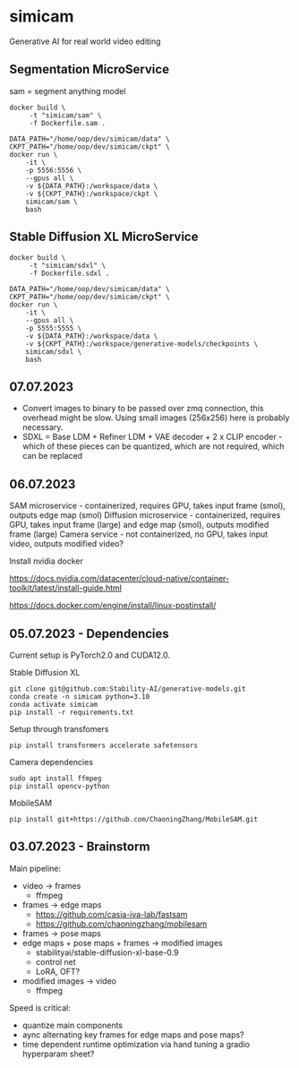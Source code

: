 # simicam

Generative AI for real world video editing


## Segmentation MicroService

sam = segment anything model

```
docker build \
     -t "simicam/sam" \
     -f Dockerfile.sam .
```

```
DATA_PATH="/home/oop/dev/simicam/data" \
CKPT_PATH="/home/oop/dev/simicam/ckpt" \
docker run \
    -it \
    -p 5556:5556 \
    --gpus all \
    -v ${DATA_PATH}:/workspace/data \
    -v ${CKPT_PATH}:/workspace/ckpt \
    simicam/sam \
    bash
```

## Stable Diffusion XL MicroService

```
docker build \
     -t "simicam/sdxl" \
     -f Dockerfile.sdxl .
```

```
DATA_PATH="/home/oop/dev/simicam/data" \
CKPT_PATH="/home/oop/dev/simicam/ckpt" \
docker run \
    -it \
    --gpus all \
    -p 5555:5555 \
    -v ${DATA_PATH}:/workspace/data \
    -v ${CKPT_PATH}:/workspace/generative-models/checkpoints \
    simicam/sdxl \
    bash
```

## 07.07.2023

- Convert images to binary to be passed over zmq connection, this overhead might be slow. Using small images (256x256) here is probably necessary.
- SDXL = Base LDM + Refiner LDM + VAE decoder + 2 x CLIP encoder - which of these pieces can be quantized, which are not required, which can be replaced

## 06.07.2023

SAM microservice - containerized, requires GPU, takes input frame (smol), outputs edge map (smol)
Diffusion microservice - containerized, requires GPU, takes input frame (large) and edge map (smol), outputs modified frame (large)
Camera service - not containerized, no GPU, takes input video, outputs modified video?

Install nvidia docker

https://docs.nvidia.com/datacenter/cloud-native/container-toolkit/latest/install-guide.html

https://docs.docker.com/engine/install/linux-postinstall/


## 05.07.2023 - Dependencies

Current setup is PyTorch2.0 and CUDA12.0.

Stable Diffusion XL
```
git clone git@github.com:Stability-AI/generative-models.git
conda create -n simicam python=3.10
conda activate simicam
pip install -r requirements.txt
```

Setup through transfomers

```
pip install transformers accelerate safetensors
```

Camera dependencies

```
sudo apt install ffmpeg
pip install opencv-python
```

MobileSAM

```
pip install git+https://github.com/ChaoningZhang/MobileSAM.git
```

## 03.07.2023 - Brainstorm

Main pipeline:
- video -> frames
  - ffmpeg
- frames -> edge maps
  - https://github.com/casia-iva-lab/fastsam
  - https://github.com/chaoningzhang/mobilesam
- frames -> pose maps
- edge maps + pose maps + frames -> modified images
  - stabilityai/stable-diffusion-xl-base-0.9
  - control net
  - LoRA, OFT?
- modified images -> video
  - ffmpeg

Speed is critical:
- quantize main components
- aync alternating key frames for edge maps and pose maps?
- time dependent runtime optimization via hand tuning a gradio hyperparam sheet?
